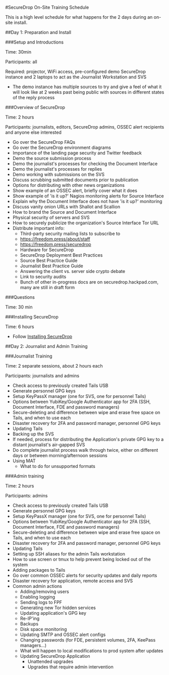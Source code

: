 #SecureDrop On-Site Training Schedule

This is a high level schedule for what happens for the 2 days during an on-site install.

##Day 1: Preparation and Install

###Setup and Introductions

Time: 30min

Participants: all

Required: projector, WiFi access, pre-configured demo SecureDrop instance and 2 laptops to act as the Journalist Workstation and SVS

* The demo instance has multiple sources to try and give a feel of what it will look like at 2 weeks past being public with sources in different states of the reply process

###Overview of SecureDrop

Time: 2 hours

Participants: journalists, editors, SecureDrop admins, OSSEC alert recipients and anyone else interested

* Go over the SecureDrop FAQs
* Go over the SecureDrop environment diagrams
* Importance of the landing page security and Twitter feedback
* Demo the source submission process
* Demo the journalist's processes for checking the Document Interface
* Demo the journalist's processes for replies
* Demo working with submissions on the SVS
* Discuss scrubbing submitted documents prior to publication
* Options for distributing with other news organizations
* Show example of an OSSEC alert, briefly cover what it does
* Show example of 'is it up?' Nagios monitoring alerts for Source Interface
* Explain why the Document Interface does not have 'is it up?' monitoring
* Discuss vanity onion URLs with Shallot and Scallion
* How to brand the Source and Document Interface
* Physical security of servers and SVS
* How to securely publicize the organization's Source Interface Tor URL
* Distribute important info:
  * Third-party security mailing lists to subscribe to
  * https://freedom.press/about/staff
  * https://freedom.press/securedrop
  * Hardware for SecureDrop
  * SecureDrop Deployment Best Practices
  * Source Best Practice Guide
  * Journalist Best Practice Guide
  * Answering the client vs. server side crypto debate
  * Link to security audits
  * Bunch of other in-progress docs are on securedrop.hackpad.com, many are still in draft form

###Questions

Time: 30 min

###Installing SecureDrop

Time: 6 hours

* Follow [Installing SecureDrop](install.md)


##Day 2: Journalist and Admin Training

###Journalist Training

Time: 2 separate sessions, about 2 hours each

Participants: journalists and admins

* Check access to previously created Tails USB
* Generate personnel GPG keys
* Setup KeyPassX manager (one for SVS, one for personnel Tails)
* Options between YubiKey/Google Authenticator app for 2FA (SSH, Document Interface, FDE and password managers)
* Secure-deleting and difference between wipe and erase free space on Tails, and when to use each
* Disaster recovery for 2FA and password manager, personnel GPG keys
* Updating Tails
* Backing up the SVS
* If needed, process for distributing the Application's private GPG key to a distant journalist's air-gapped SVS
* Do complete journalist process walk through twice, either on different days or between morning/afternoon sessions
* Using MAT
  * What to do for unsupported formats

###Admin training

Time: 2 hours

Participants: admins

* Check access to previously created Tails USB
* Generate personnel GPG keys
* Setup KeyPassX manager (one for SVS, one for personnel Tails)
* Options between YubiKey/Google Authenticator app for 2FA (SSH, Document Interface, FDE and password managers)
* Secure-deleting and difference between wipe and erase free space on Tails, and when to use each
* Disaster recovery for 2FA and password manager, personnel GPG keys
* Updating Tails
* Setting up SSH aliases for the admin Tails workstation
* How to use screen or tmux to help prevent being locked out of the system
* Adding packages to Tails
* Go over common OSSEC alerts for security updates and daily reports
* Disaster recovery for application, remote access and SVS
* Common admin actions
  * Adding/removing users
  * Enabling logging
  * Sending logs to FPF
  * Generating new Tor hidden services
  * Updating application's GPG key
  * Re-IP'ing
  * Backups
  * Disk space monitoring
  * Updating SMTP and OSSEC alert configs
  * Changing passwords (for FDE, persistent volumes, 2FA, KeePass managers...)
  * What will happen to local modifications to prod system after updates
  * Updating SecureDrop Application
    * Unattended upgrades
    * Upgrades that require admin intervention
